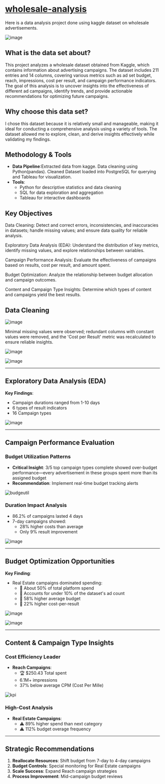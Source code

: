 # <ins>**wholesale-analysis**</ins>
Here is a data analysis project done using kaggle dataset on wholesale advertisements.


![image](https://github.com/user-attachments/assets/ce4f48db-2a08-42d8-8987-995d76d44cc8)


## What is the data set about?
This project analyzes a wholesale dataset obtained from Kaggle, which contains information about advertising campaigns. The dataset includes 211 entries and 14 columns, covering various metrics such as ad set budget, reach, impressions, cost per result, and campaign performance indicators. The goal of this analysis is to uncover insights into the effectiveness of different ad campaigns, identify trends, and provide actionable recommendations for optimizing future campaigns.

## Why choose this data set?
I chose this dataset because it is relatively small and manageable, making it ideal for conducting a comprehensive analysis using a variety of tools. The dataset allowed me to explore, clean, and derive insights effectively while validating my findings.

## Methodology & Tools  
- **Data Pipeline**:Extracted data from kagge. Data cleaning using Python(pandas). Cleaned Dataset loaded into PostgreSQL for querying and Tableau for visualization.  
- **Tools**:
  - Python for descriptive statistics and data cleaning
  - SQL for data exploration and aggregation  
  - Tableau for interactive dashboards  

## Key Objectives

Data Cleaning: Detect and correct errors, inconsistencies, and inaccuracies in datasets; handle missing values; and ensure data quality for reliable analysis.

Exploratory Data Analysis (EDA): Understand the distribution of key metrics, identify missing values, and explore relationships between variables.

Campaign Performance Analysis: Evaluate the effectiveness of campaigns based on results, cost per result, and amount spent.

Budget Optimization: Analyze the relationship between budget allocation and campaign outcomes.

Content and Campaign Type Insights: Determine which types of content and campaigns yield the best results.

## Data Cleaning

![image](https://github.com/user-attachments/assets/3d964127-f798-4340-83b0-5a177313e5d5)

Minimal missing values were observed; redundant columns with constant values were removed, and the 'Cost per Result' metric was recalculated to ensure reliable insights.

![image](https://github.com/user-attachments/assets/fb3c7731-4465-4550-818e-3c7c427f35e0)

![image](https://github.com/user-attachments/assets/cd6f363d-f981-44db-ac5e-fa727ed4db4b)

---

## Exploratory Data Analysis (EDA)  
**Key Findings**:  
- Campaign durations ranged from 1-10 days
- 6 types of result indicators
- 16 Campaign types  

![image](https://github.com/user-attachments/assets/f89fff82-ff81-42bd-b735-5dd6ff6ea55d)

---

## Campaign Performance Evaluation  

### Budget Utilization Patterns  
- **Critical Insight**: 3/5 top campaign types complete showed over-budget performance—every advertisement in these groups spent more than its assigned budget  
- **Recommendation**: Implement real-time budget tracking alerts  

![budgeutil](https://github.com/user-attachments/assets/086f2ddb-e247-4678-a50e-91d2247b315a)



### Duration Impact Analysis  
- 86.2% of campaigns lasted 4 days  
- 7-day campaigns showed:  
  - 28% higher costs than average  
  - Only 9% result improvement  

![image](https://github.com/user-attachments/assets/5253a17a-e4bf-47ac-bfb3-6e8d91b3fd12)


---

## Budget Optimization Opportunities  
**Key Finding**:  
- Real Estate campaigns dominated spending:  
  - 🔹 About 50% of total platform spend
  - 🔹 Accounts for under 10% of the dataset's ad count
  - 🔹 58% higher average budget  
  - 🔹 22% higher cost-per-result  


![image](https://github.com/user-attachments/assets/3fa4eda3-4071-474b-ad71-53388cecebbb)


![image](https://github.com/user-attachments/assets/ddf4c5de-bf81-4e37-9d41-2b51d0851939)

---

## Content & Campaign Type Insights  

### Cost Efficiency Leader  
- **Reach Campaigns**:  
  - 🏆 $250.43 Total spent
  - 6.1M+ impressions  
  - 37% below average CPM (Cost Per Mille)    

![kpi](https://github.com/user-attachments/assets/ea8a1b1d-6a06-4938-b96a-88f6a82ed620)

### High-Cost Analysis  
- **Real Estate Campaigns**:  
  - ⚠️ 89% higher spend than next category  
  - ⚠️ 112% budget overage frequency  

---

## Strategic Recommendations  
1. **Reallocate Resources**: Shift budget from 7-day to 4-day campaigns  
2. **Budget Controls**: Special monitoring for Real Estate campaigns  
3. **Scale Success**: Expand Reach campaign strategies  
4. **Process Improvement**: Mid-campaign budget reviews  





